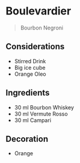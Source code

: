 # Boulevardier

> Bourbon Negroni

## Considerations

* Stirred Drink
* Big ice cube
* Orange Oleo

## Ingredients

* 30 ml Bourbon Whiskey
* 30 ml Vermute Rosso
* 30 ml Campari

## Decoration

* Orange